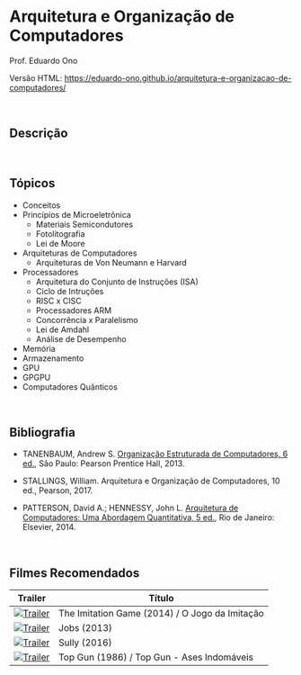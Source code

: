 # Arquitetura e Organização de Computadores

Prof. Eduardo Ono

Versão HTML: https://eduardo-ono.github.io/arquitetura-e-organizacao-de-computadores/

<br>

## Descrição

<br>

## Tópicos

* Conceitos
* Princípios de Microeletrônica
    * Materiais Semicondutores
    * Fotolitografia
    * Lei de Moore
* Arquiteturas de Computadores
    * Arquiteturas de Von Neumann e Harvard
* Processadores
    * Arquitetura do Conjunto de Instruções (ISA)
    * Ciclo de Intruções
    * RISC x CISC
    * Processadores ARM
    * Concorrência x Paralelismo
    * Lei de Amdahl
    * Análise de Desempenho
* Memória
* Armazenamento
* GPU
* GPGPU
* Computadores Quânticos

<br>

## Bibliografia

* TANENBAUM, Andrew S. [Organização Estruturada de Computadores, 6 ed.](https://archive.org/details/TanenbaumOrganizacaoEstruturadaDeComputadores6Ed),
São Paulo: Pearson Prentice Hall, 2013.

* STALLINGS, William. Arquitetura e Organização de Computadores, 10 ed., Pearson, 2017.

* PATTERSON, David A.; HENNESSY, John L. [Arquitetura de Computadores: Uma Abordagem Quantitativa, 5 ed.](https://archive.org/details/ArquiteturaDeComputadores), Rio de Janeiro: Elsevier, 2014.

<br>

## Filmes Recomendados

Trailer | Título
| --- | --- |
[![Trailer](https://img.youtube.com/vi/nuPZUUED5uk/default.jpg)](https://youtu.be/nuPZUUED5uk) | The Imitation Game (2014) / O Jogo da Imitação
[![Trailer](https://img.youtube.com/vi/SH1jKZwcS9Y/default.jpg)](https://youtu.be/SH1jKZwcS9Y) | Jobs (2013)
[![Trailer](https://img.youtube.com/vi/9n6hcBc4bgE/default.jpg)](https://youtu.be/9n6hcBc4bgE) | Sully (2016)
[![Trailer](https://img.youtube.com/vi/r5h5JrzJMtQ/default.jpg)](https://youtu.be/r5h5JrzJMtQ) | Top Gun (1986) / Top Gun - Ases Indomáveis

<br>
